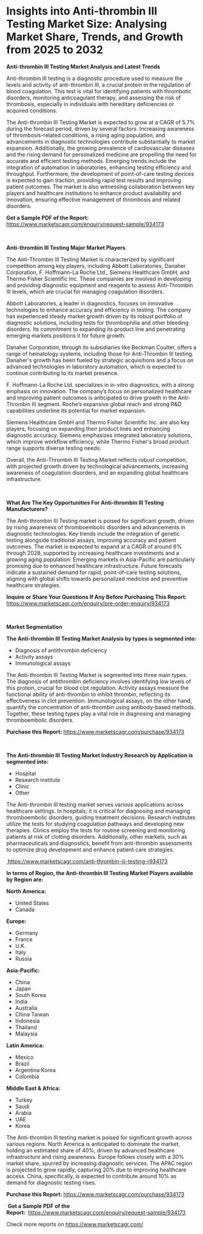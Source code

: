<p><h1>Insights into Anti-thrombin III Testing Market Size: Analysing Market Share, Trends, and Growth from 2025 to 2032</h1></p><p><strong>Anti-thrombin III Testing Market Analysis and Latest Trends</strong></p>
<p><p>Anti-thrombin III testing is a diagnostic procedure used to measure the levels and activity of anti-thrombin III, a crucial protein in the regulation of blood coagulation. This test is vital for identifying patients with thrombotic disorders, monitoring anticoagulant therapy, and assessing the risk of thrombosis, especially in individuals with hereditary deficiencies or acquired conditions. </p><p>The Anti-thrombin III Testing Market is expected to grow at a CAGR of 5.7% during the forecast period, driven by several factors. Increasing awareness of thrombosis-related conditions, a rising aging population, and advancements in diagnostic technologies contribute substantially to market expansion. Additionally, the growing prevalence of cardiovascular diseases and the rising demand for personalized medicine are propelling the need for accurate and efficient testing methods. Emerging trends include the integration of automation in laboratories, enhancing testing efficiency and throughput. Furthermore, the development of point-of-care testing devices is expected to gain traction, providing rapid test results and improving patient outcomes. The market is also witnessing collaboration between key players and healthcare institutions to enhance product availability and innovation, ensuring effective management of thrombosis and related disorders.</p></p>
<p><strong>Get a Sample PDF of the Report:&nbsp;</strong> <a href="https://www.marketscagr.com/enquiry/request-sample/934173?utm_campaign=2533&utm_medium=2&utm_source=Github&utm_content=ia&utm_term=03032025&utm_id=anti-thrombin-iii-testing">https://www.marketscagr.com/enquiry/request-sample/934173</a></p>
<p>&nbsp;</p>
<p><strong>Anti-thrombin III Testing Major Market Players</strong></p>
<p><p>The Anti-Thrombin III Testing Market is characterized by significant competition among key players, including Abbott Laboratories, Danaher Corporation, F. Hoffmann-La Roche Ltd., Siemens Healthcare GmbH, and Thermo Fisher Scientific Inc. These companies are involved in developing and providing diagnostic equipment and reagents to assess Anti-Thrombin III levels, which are crucial for managing coagulation disorders.</p><p>Abbott Laboratories, a leader in diagnostics, focuses on innovative technologies to enhance accuracy and efficiency in testing. The company has experienced steady market growth driven by its robust portfolio of diagnostic solutions, including tests for thrombophilia and other bleeding disorders. Its commitment to expanding its product line and penetrating emerging markets positions it for future growth.</p><p>Danaher Corporation, through its subsidiaries like Beckman Coulter, offers a range of hematology systems, including those for Anti-Thrombin III testing. Danaher's growth has been fueled by strategic acquisitions and a focus on advanced technologies in laboratory automation, which is expected to continue contributing to its market presence.</p><p>F. Hoffmann-La Roche Ltd. specializes in in-vitro diagnostics, with a strong emphasis on innovation. The company’s focus on personalized healthcare and improving patient outcomes is anticipated to drive growth in the Anti-Thrombin III segment. Roche’s expansive global reach and strong R&D capabilities underline its potential for market expansion.</p><p>Siemens Healthcare GmbH and Thermo Fisher Scientific Inc. are also key players, focusing on expanding their product lines and enhancing diagnostic accuracy. Siemens emphasizes integrated laboratory solutions, which improve workflow efficiency, while Thermo Fisher's broad product range supports diverse testing needs.</p><p>Overall, the Anti-Thrombin III Testing Market reflects robust competition, with projected growth driven by technological advancements, increasing awareness of coagulation disorders, and an expanding global healthcare infrastructure.</p></p>
<p>&nbsp;</p>
<p><strong>What Are The Key Opportunities For Anti-thrombin III Testing Manufacturers?</strong></p>
<p><p>The Anti-thrombin III Testing market is poised for significant growth, driven by rising awareness of thromboembolic disorders and advancements in diagnostic technologies. Key trends include the integration of genetic testing alongside traditional assays, improving accuracy and patient outcomes. The market is expected to expand at a CAGR of around 6% through 2028, supported by increasing healthcare investments and a growing aging population. Emerging markets in Asia-Pacific are particularly promising due to enhanced healthcare infrastructure. Future forecasts indicate a sustained demand for rapid, point-of-care testing solutions, aligning with global shifts towards personalized medicine and preventive healthcare strategies.</p></p>
<p><strong>Inquire or Share Your Questions If Any Before Purchasing This Report:</strong> <a href="https://www.marketscagr.com/enquiry/pre-order-enquiry/934173?utm_campaign=2533&utm_medium=2&utm_source=Github&utm_content=ia&utm_term=03032025&utm_id=anti-thrombin-iii-testing">https://www.marketscagr.com/enquiry/pre-order-enquiry/934173</a></p>
<p>&nbsp;</p>
<p><strong>Market Segmentation</strong></p>
<p><strong>The Anti-thrombin III Testing Market Analysis by types is segmented into:</strong></p>
<p><ul><li>Diagnosis of antithrombin deficiency</li><li>Activity assays</li><li>Immunological assays</li></ul></p>
<p><p>The Anti-thrombin III Testing Market is segmented into three main types. The diagnosis of antithrombin deficiency involves identifying low levels of this protein, crucial for blood clot regulation. Activity assays measure the functional ability of anti-thrombin to inhibit thrombin, reflecting its effectiveness in clot prevention. Immunological assays, on the other hand, quantify the concentration of anti-thrombin using antibody-based methods. Together, these testing types play a vital role in diagnosing and managing thromboembolic disorders.</p></p>
<p><strong>Purchase this Report:&nbsp;</strong><a href="https://www.marketscagr.com/purchase/934173?utm_campaign=2533&utm_medium=2&utm_source=Github&utm_content=ia&utm_term=03032025&utm_id=anti-thrombin-iii-testing">https://www.marketscagr.com/purchase/934173</a></p>
<p>&nbsp;</p>
<p><strong>The Anti-thrombin III Testing Market Industry Research by Application is segmented into:</strong></p>
<p><ul><li>Hospital</li><li>Research institute</li><li>Clinic</li><li>Other</li></ul></p>
<p><p>The Anti-thrombin III testing market serves various applications across healthcare settings. In hospitals, it is critical for diagnosing and managing thromboembolic disorders, guiding treatment decisions. Research institutes utilize the tests for studying coagulation pathways and developing new therapies. Clinics employ the tests for routine screening and monitoring patients at risk of clotting disorders. Additionally, other markets, such as pharmaceuticals and diagnostics, benefit from anti-thrombin assessments to optimize drug development and enhance patient care strategies.</p></p>
<p><a href="https://www.marketscagr.com/anti-thrombin-iii-testing-r934173?utm_campaign=2533&utm_medium=2&utm_source=Github&utm_content=ia&utm_term=03032025&utm_id=anti-thrombin-iii-testing">&nbsp;https://www.marketscagr.com/anti-thrombin-iii-testing-r934173</a></p>
<p><strong>In terms of Region, the Anti-thrombin III Testing Market Players available by Region are:</strong></p>
<p>
    <p> <strong> North America: </strong>
        <ul>
            <li>United States</li>
            <li>Canada</li>
        </ul>
        </p> 
    <p> <strong> Europe: </strong>
        <ul>
            <li>Germany</li>
            <li>France</li>
            <li>U.K.</li>
            <li>Italy</li>
            <li>Russia</li>
        </ul>
        </p> 
    <p> <strong> Asia-Pacific: </strong>
        <ul>
            <li>China</li>
            <li>Japan</li>
            <li>South Korea</li>
            <li>India</li>
            <li>Australia</li>
            <li>China Taiwan</li>
            <li>Indonesia</li>
            <li>Thailand</li>
            <li>Malaysia</li>
        </ul>
        </p> 
    <p> <strong> Latin America: </strong>
        <ul>
            <li>Mexico</li>
            <li>Brazil</li>
            <li>Argentina Korea</li>
            <li>Colombia</li>
        </ul>
        </p> 
    <p> <strong> Middle East & Africa: </strong>
        <ul>
            <li>Turkey</li>
            <li>Saudi</li>
            <li>Arabia</li>
            <li>UAE</li>
            <li>Korea</li>
        </ul>
    </p>
    </p>
<p><p>The Anti-thrombin III testing market is poised for significant growth across various regions. North America is anticipated to dominate the market, holding an estimated share of 40%, driven by advanced healthcare infrastructure and rising awareness. Europe follows closely with a 30% market share, spurred by increasing diagnostic services. The APAC region is projected to grow rapidly, capturing 20% due to improving healthcare access. China, specifically, is expected to contribute around 10% as demand for diagnostic testing rises.</p></p>
<p><strong>Purchase this Report: </strong><a href="https://www.marketscagr.com/purchase/934173?utm_campaign=2533&utm_medium=2&utm_source=Github&utm_content=ia&utm_term=03032025&utm_id=anti-thrombin-iii-testing">https://www.marketscagr.com/purchase/934173</a></p>
<p>&nbsp;<strong>Get a Sample PDF of the Report:&nbsp;&nbsp;</strong><a href="https://www.marketscagr.com/enquiry/request-sample/934173?utm_campaign=2533&utm_medium=2&utm_source=Github&utm_content=ia&utm_term=03032025&utm_id=anti-thrombin-iii-testing">https://www.marketscagr.com/enquiry/request-sample/934173</a></p>
<p><strong></strong></p>
<p>Check more reports on <a href="https://www.marketscagr.com/?utm_campaign=2533&utm_medium=2&utm_source=Github&utm_content=ia&utm_term=03032025&utm_id=anti-thrombin-iii-testing">https://www.marketscagr.com/</a></p>